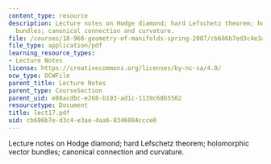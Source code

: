 ```yaml
---
content_type: resource
description: Lecture notes on Hodge diamond; hard Lefschetz theorem; holomorphic vector
  bundles; canonical connection and curvature.
file: /courses/18-966-geometry-of-manifolds-spring-2007/cb686b7ed3c4e3ae4aa68346084ccce0_lect17.pdf
file_type: application/pdf
learning_resource_types:
- Lecture Notes
license: https://creativecommons.org/licenses/by-nc-sa/4.0/
ocw_type: OCWFile
parent_title: Lecture Notes
parent_type: CourseSection
parent_uid: e88acdbc-e268-b193-ad1c-1139c68b5502
resourcetype: Document
title: lect17.pdf
uid: cb686b7e-d3c4-e3ae-4aa6-8346084ccce0
---
```

Lecture notes on Hodge diamond; hard Lefschetz theorem; holomorphic vector bundles; canonical connection and curvature.
